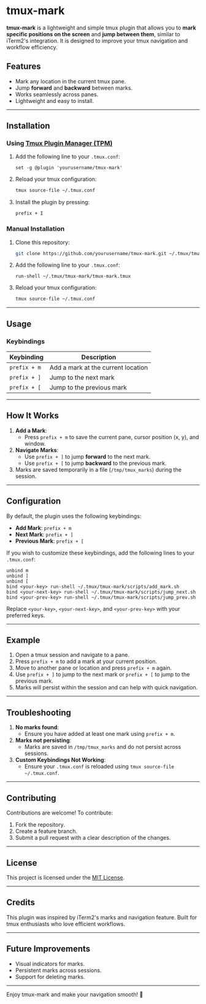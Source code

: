 # tmux-mark

**tmux-mark** is a lightweight and simple tmux plugin that allows you to **mark specific positions on the screen** and **jump between them**, similar to iTerm2's integration. It is designed to improve your tmux navigation and workflow efficiency.

## Features
- Mark any location in the current tmux pane.
- Jump **forward** and **backward** between marks.
- Works seamlessly across panes.
- Lightweight and easy to install.

---

## Installation

### Using [Tmux Plugin Manager (TPM)](https://github.com/tmux-plugins/tpm)
1. Add the following line to your `.tmux.conf`:
    ```tmux
    set -g @plugin 'yourusername/tmux-mark'
    ```
2. Reload your tmux configuration:
    ```bash
    tmux source-file ~/.tmux.conf
    ```
3. Install the plugin by pressing:
    ```
    prefix + I
    ```

### Manual Installation
1. Clone this repository:
    ```bash
    git clone https://github.com/yourusername/tmux-mark.git ~/.tmux/tmux-mark
    ```
2. Add the following line to your `.tmux.conf`:
    ```tmux
    run-shell ~/.tmux/tmux-mark/tmux-mark.tmux
    ```
3. Reload your tmux configuration:
    ```bash
    tmux source-file ~/.tmux.conf
    ```

---

## Usage

### Keybindings
| Keybinding       | Description                        |
|------------------|------------------------------------|
| `prefix + m`     | Add a mark at the current location |
| `prefix + ]`     | Jump to the next mark              |
| `prefix + [`     | Jump to the previous mark          |

---

## How It Works
1. **Add a Mark**:
   - Press `prefix + m` to save the current pane, cursor position (x, y), and window.
2. **Navigate Marks**:
   - Use `prefix + ]` to jump **forward** to the next mark.
   - Use `prefix + [` to jump **backward** to the previous mark.
3. Marks are saved temporarily in a file (`/tmp/tmux_marks`) during the session.

---

## Configuration
By default, the plugin uses the following keybindings:
- **Add Mark**: `prefix + m`
- **Next Mark**: `prefix + ]`
- **Previous Mark**: `prefix + [`

If you wish to customize these keybindings, add the following lines to your `.tmux.conf`:
```tmux
unbind m
unbind ]
unbind [
bind <your-key> run-shell ~/.tmux/tmux-mark/scripts/add_mark.sh
bind <your-next-key> run-shell ~/.tmux/tmux-mark/scripts/jump_next.sh
bind <your-prev-key> run-shell ~/.tmux/tmux-mark/scripts/jump_prev.sh
```
Replace `<your-key>`, `<your-next-key>`, and `<your-prev-key>` with your preferred keys.

---

## Example
1. Open a tmux session and navigate to a pane.
2. Press `prefix + m` to add a mark at your current position.
3. Move to another pane or location and press `prefix + m` again.
4. Use `prefix + ]` to jump to the next mark or `prefix + [` to jump to the previous mark.
5. Marks will persist within the session and can help with quick navigation.

---

## Troubleshooting
1. **No marks found**:
   - Ensure you have added at least one mark using `prefix + m`.
2. **Marks not persisting**:
   - Marks are saved in `/tmp/tmux_marks` and do not persist across sessions.
3. **Custom Keybindings Not Working**:
   - Ensure your `.tmux.conf` is reloaded using `tmux source-file ~/.tmux.conf`.

---

## Contributing
Contributions are welcome! To contribute:
1. Fork the repository.
2. Create a feature branch.
3. Submit a pull request with a clear description of the changes.

---

## License
This project is licensed under the [MIT License](LICENSE).

---

## Credits
This plugin was inspired by iTerm2's marks and navigation feature. Built for tmux enthusiasts who love efficient workflows.

---

## Future Improvements
- Visual indicators for marks.
- Persistent marks across sessions.
- Support for deleting marks.

---

Enjoy tmux-mark and make your navigation smooth! 🚀
